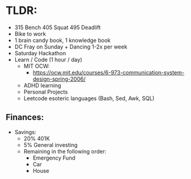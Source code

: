# TLDR:
- 315 Bench 405 Squat 495 Deadlift
- Bike to work
- 1 brain candy book, 1 knowledge book
- DC Fray on Sunday + Dancing 1-2x per week
- Saturday Hackathon
- Learn / Code (1 hour / day)
    - MIT OCW:
        - https://ocw.mit.edu/courses/6-973-communication-system-design-spring-2006/
    - ADHD learning
    - Personal Projects
    - Leetcode esoteric languages (Bash, Sed, Awk, SQL)

## Finances:
- Savings:
    - 20% 401K 
    - 5% General investing
    - Remaining in the following order:
        - Emergency Fund
        - Car 
        - House

